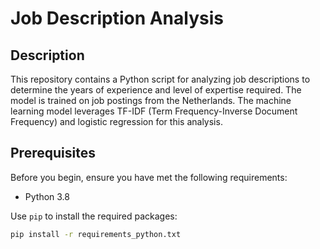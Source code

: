 # Job Description Analysis

## Description

This repository contains a Python script for analyzing job descriptions to determine the years of experience and level of expertise required. The model is trained on job postings from the Netherlands. The machine learning model leverages TF-IDF (Term Frequency-Inverse Document Frequency) and logistic regression for this analysis.

## Prerequisites

Before you begin, ensure you have met the following requirements:

- Python 3.8

Use `pip` to install the required packages:

```bash
pip install -r requirements_python.txt


